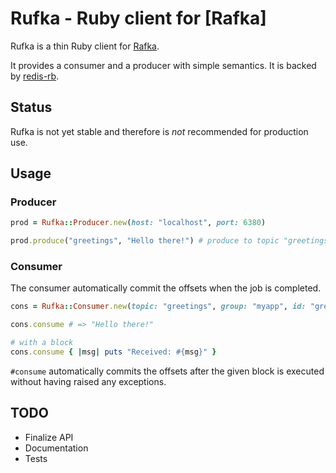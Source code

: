# Rufka - Ruby client for [Rafka]

Rufka is a thin Ruby client for [Rafka](https://github.com/skroutz/rafka).

It provides a consumer and a producer with simple semantics. It is backed by
[redis-rb](https://github.com/redis/redis-rb).

## Status

Rufka is not yet stable and therefore is _not_ recommended for production use.

## Usage

### Producer

```ruby
prod = Rufka::Producer.new(host: "localhost", port: 6380)

prod.produce("greetings", "Hello there!") # produce to topic "greetings"
```

### Consumer

The consumer automatically commit the offsets when the job is completed.

```ruby
cons = Rufka::Consumer.new(topic: "greetings", group: "myapp", id: "greeter1")

cons.consume # => "Hello there!"

# with a block
cons.consume { |msg| puts "Received: #{msg}" }
```

`#consume` automatically commits the offsets after the given block is executed
without having raised any exceptions.

## TODO

- Finalize API
- Documentation
- Tests

